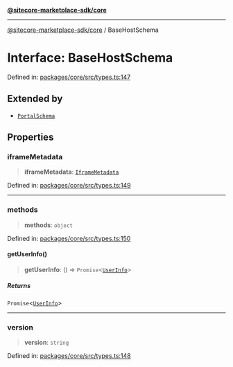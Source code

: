 [**@sitecore-marketplace-sdk/core**](../README.md)

***

[@sitecore-marketplace-sdk/core](../README.md) / BaseHostSchema

# Interface: BaseHostSchema

Defined in: [packages/core/src/types.ts:147](https://github.com/Sitecore/sitecore-marketplace-sdk/blob/688f537c0b6c422cf8b1a4f05e879f688e51e92b/packages/core/src/types.ts#L147)

## Extended by

- [`PortalSchema`](PortalSchema.md)

## Properties

### iframeMetadata

> **iframeMetadata**: [`IframeMetadata`](IframeMetadata.md)

Defined in: [packages/core/src/types.ts:149](https://github.com/Sitecore/sitecore-marketplace-sdk/blob/688f537c0b6c422cf8b1a4f05e879f688e51e92b/packages/core/src/types.ts#L149)

***

### methods

> **methods**: `object`

Defined in: [packages/core/src/types.ts:150](https://github.com/Sitecore/sitecore-marketplace-sdk/blob/688f537c0b6c422cf8b1a4f05e879f688e51e92b/packages/core/src/types.ts#L150)

#### getUserInfo()

> **getUserInfo**: () => `Promise`\<[`UserInfo`](UserInfo.md)\>

##### Returns

`Promise`\<[`UserInfo`](UserInfo.md)\>

***

### version

> **version**: `string`

Defined in: [packages/core/src/types.ts:148](https://github.com/Sitecore/sitecore-marketplace-sdk/blob/688f537c0b6c422cf8b1a4f05e879f688e51e92b/packages/core/src/types.ts#L148)
